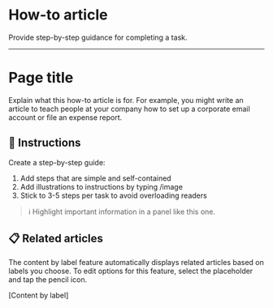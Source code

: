 # How-to article

Provide step-by-step guidance for completing a task.
  
---

# Page title

Explain what this how-to article is for. For example, you might write an article to teach people at your company how to set up a corporate email account or file an expense report.

## 📘 Instructions

Create a step-by-step guide:

1.  Add steps that are simple and self-contained
2.  Add illustrations to instructions by typing /image
3.  Stick to 3-5 steps per task to avoid overloading readers

> ℹ️ Highlight important information in a panel like this one.

## 📋 Related articles

The content by label feature automatically displays related articles based on labels you choose. To edit options for this feature, select the placeholder and tap the pencil icon.

[Content by label]